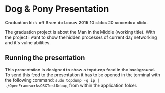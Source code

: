 # Dog & Pony Presentation
Graduation kick-off Bram de Leeuw 2015
10 slides 20 seconds a slide.

The graduation project is about the Man in the Middle (working title). With the project i want to show the hidden processes of current day networking and it's vulnerabilities.

## Running the presentation
This presentation is designed to show a tcpdump feed in the background. To send this feed to the presentation it has to be opened in the terminal with the following command: ```sudo tcpdump -q ip | ./OpenFrameworksOSXTestDebug```, from within the application folder.